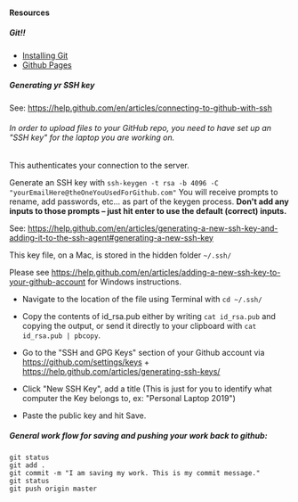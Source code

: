 #### Resources
##### Git!!
* [Installing Git](https://git-scm.com/downloads)
* [Github Pages](https://pages.github.com/)

##### Generating yr SSH key
See: https://help.github.com/en/articles/connecting-to-github-with-ssh

###### In order to upload files to your GitHub repo, you need to have set up an "SSH key" for the laptop you are working on.

This authenticates your connection to the server.

Generate an SSH key with
``` ssh-keygen -t rsa -b 4096 -C "yourEmailHere@theOneYouUsedForGithub.com" ```
You will receive prompts to rename, add passwords, etc... as part of the keygen process. **Don't add any inputs to those prompts – just hit enter to use the default (correct) inputs.**

See: https://help.github.com/en/articles/generating-a-new-ssh-key-and-adding-it-to-the-ssh-agent#generating-a-new-ssh-key

This key file, on a Mac, is stored in the hidden folder ``` ~/.ssh/ ```

Please see https://help.github.com/en/articles/adding-a-new-ssh-key-to-your-github-account for Windows instructions.

* Navigate to the location of the file using Terminal with ``` cd ~/.ssh/ ```

* Copy the contents of id_rsa.pub either by writing ``` cat id_rsa.pub ``` and copying the output, or send it directly to your clipboard with ``` cat id_rsa.pub | pbcopy ```.

* Go to the "SSH and GPG Keys" section of your Github account via https://github.com/settings/keys + https://help.github.com/articles/generating-ssh-keys/


* Click "New SSH Key", add a title (This is just for you to identify what computer the Key belongs to, ex: "Personal Laptop 2019")

* Paste the public key and hit Save.


##### General work flow for saving and pushing your work back to github:

```
git status
git add .
git commit -m "I am saving my work. This is my commit message."
git status
git push origin master
```